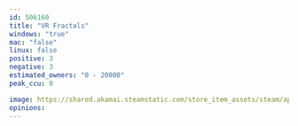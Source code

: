 ```yaml
---
id: 506160
title: "VR Fractals"
windows: "true"
mac: "false"
linux: false
positive: 3
negative: 3
estimated_owners: "0 - 20000"
peak_ccu: 0

image: https://shared.akamai.steamstatic.com/store_item_assets/steam/apps/506160/header.jpg?t=1487539361
opinions:
---
```

